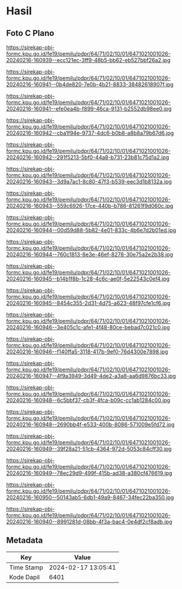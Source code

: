 # Hasil

## Foto C Plano

https://sirekap-obj-formc.kpu.go.id/fe19/pemilu/pdpr/64/71/02/10/01/6471021001026-20240216-160939--ecc121ec-3ff9-48b5-bb62-eb527bbf26a2.jpg

https://sirekap-obj-formc.kpu.go.id/fe19/pemilu/pdpr/64/71/02/10/01/6471021001026-20240216-160941--0b4de820-7e0b-4b21-8833-38482618907f.jpg

https://sirekap-obj-formc.kpu.go.id/fe19/pemilu/pdpr/64/71/02/10/01/6471021001026-20240216-160941--efe0ea4b-f899-46ca-9131-b2552db98ee0.jpg

https://sirekap-obj-formc.kpu.go.id/fe19/pemilu/pdpr/64/71/02/10/01/6471021001026-20240216-160942--cba1f94e-9737-4dc6-b0b8-a8b8a79b67d6.jpg

https://sirekap-obj-formc.kpu.go.id/fe19/pemilu/pdpr/64/71/02/10/01/6471021001026-20240216-160942--291f5213-5bf0-44a8-b731-23b81c75d1a2.jpg

https://sirekap-obj-formc.kpu.go.id/fe19/pemilu/pdpr/64/71/02/10/01/6471021001026-20240216-160943--3d9a7ac1-8c80-47f3-b539-eec3d1b8132a.jpg

https://sirekap-obj-formc.kpu.go.id/fe19/pemilu/pdpr/64/71/02/10/01/6471021001026-20240216-160943--559c6926-17ce-440b-b786-81261f9d060c.jpg

https://sirekap-obj-formc.kpu.go.id/fe19/pemilu/pdpr/64/71/02/10/01/6471021001026-20240216-160944--00d59d88-5b82-4e01-833c-4b6e7d2b01ed.jpg

https://sirekap-obj-formc.kpu.go.id/fe19/pemilu/pdpr/64/71/02/10/01/6471021001026-20240216-160944--760c1813-8e3e-46ef-8278-30e75a2e2b38.jpg

https://sirekap-obj-formc.kpu.go.id/fe19/pemilu/pdpr/64/71/02/10/01/6471021001026-20240216-160945--b14b1f8b-1c28-4c6c-ae0f-5e22543c0ef4.jpg

https://sirekap-obj-formc.kpu.go.id/fe19/pemilu/pdpr/64/71/02/10/01/6471021001026-20240216-160945--8454c355-2d31-4d75-a623-48f97cfe1cf6.jpg

https://sirekap-obj-formc.kpu.go.id/fe19/pemilu/pdpr/64/71/02/10/01/6471021001026-20240216-160946--3e405c1c-afe1-4f48-80ce-bebad7c021c0.jpg

https://sirekap-obj-formc.kpu.go.id/fe19/pemilu/pdpr/64/71/02/10/01/6471021001026-20240216-160946--f140ffa5-3118-417b-9ef0-76d4300e7898.jpg

https://sirekap-obj-formc.kpu.go.id/fe19/pemilu/pdpr/64/71/02/10/01/6471021001026-20240216-160947--4f9a3949-3d49-4de2-a3a8-aa6d9876bc33.jpg

https://sirekap-obj-formc.kpu.go.id/fe19/pemilu/pdpr/64/71/02/10/01/6471021001026-20240216-160948--6c5bbf37-cb3f-4fca-b09c-cc1ab1284c00.jpg

https://sirekap-obj-formc.kpu.go.id/fe19/pemilu/pdpr/64/71/02/10/01/6471021001026-20240216-160948--2690bb4f-e533-400b-8086-571009e5fd72.jpg

https://sirekap-obj-formc.kpu.go.id/fe19/pemilu/pdpr/64/71/02/10/01/6471021001026-20240216-160949--39f28a21-51cb-4364-972d-5053c84cff30.jpg

https://sirekap-obj-formc.kpu.go.id/fe19/pemilu/pdpr/64/71/02/10/01/6471021001026-20240216-160949--78ec29d9-499f-415b-ad38-a380cf476619.jpg

https://sirekap-obj-formc.kpu.go.id/fe19/pemilu/pdpr/64/71/02/10/01/6471021001026-20240216-160950--50143ab5-6db1-49a9-8467-34fec22ba350.jpg

https://sirekap-obj-formc.kpu.go.id/fe19/pemilu/pdpr/64/71/02/10/01/6471021001026-20240216-160940--8991281d-08bb-4f3a-bac4-0e4df2cf8adb.jpg


## Metadata

| Key        | Value               |
| ---------- | ------------------- |
| Time Stamp | 2024-02-17 13:05:41 |
| Kode Dapil | 6401                |




